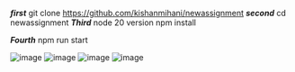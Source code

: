 ***first*** 
git clone https://github.com/kishanmihani/newassignment
***second***
cd newassignment
***Third***
node 20 version
npm install

***Fourth***
npm run start


![image](https://github.com/user-attachments/assets/1bebd524-d945-418e-94a8-a91180f081f3)
![image](https://github.com/user-attachments/assets/ee893e6b-69d5-4ece-ae72-c2c1e5f60f2f)
![image](https://github.com/user-attachments/assets/8e16da9a-2a97-4e9f-8ad5-43220e2e515f)
![image](https://github.com/user-attachments/assets/65917e6d-95e0-416c-98af-939d498395e5)
